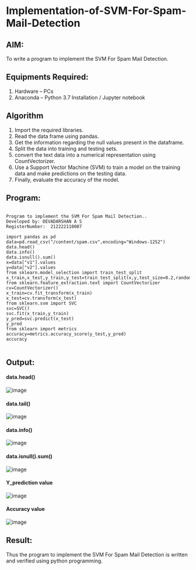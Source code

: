 # Implementation-of-SVM-For-Spam-Mail-Detection

## AIM:
To write a program to implement the SVM For Spam Mail Detection.

## Equipments Required:
1. Hardware – PCs
2. Anaconda – Python 3.7 Installation / Jupyter notebook

## Algorithm
1. Import the required libraries.
2. Read the data frame using pandas.
3. Get the information regarding the null values present in the dataframe.
4. Split the data into training and testing sets.
5. convert the text data into a numerical representation using CountVectorizer.
6. Use a Support Vector Machine (SVM) to train a model on the training data and make predictions on the testing data.
7. Finally, evaluate the accuracy of the model.
## Program:
```

Program to implement the SVM For Spam Mail Detection..
Developed by: DEVADARSHAN A S
RegisterNumber:  212222110007
```
```
import pandas as pd
data=pd.read_csv("/content/spam.csv",encoding="Windows-1252")
data.head()
data.info()
data.isnull().sum()
x=data["v1"].values
y=data["v2"].values
from sklearn.model_selection import train_test_split
x_train,x_test,y_train,y_test=train_test_split(x,y,test_size=0.2,random_state=0)
from sklearn.feature_extraction.text import CountVectorizer
cv=CountVectorizer()
x_train=cv.fit_transform(x_train)
x_test=cv.transform(x_test)
from sklearn.svm import SVC
svc=SVC()
svc.fit(x_train,y_train)
y_pred=svc.predict(x_test)
y_pred
from sklearn import metrics
accuracy=metrics.accuracy_score(y_test,y_pred)
accuracy


```

## Output:

#### data.head()
![image](https://github.com/DEVADARSHAN2/Implementation-of-SVM-For-Spam-Mail-Detection/assets/119432150/57fbae8e-6807-48d4-9034-edc419a80890)

#### data.tail()
![image](https://github.com/DEVADARSHAN2/Implementation-of-SVM-For-Spam-Mail-Detection/assets/119432150/9f9adafc-12c1-4e3a-997c-fb58ec8e6ff1)


#### data.info()
![image](https://github.com/DEVADARSHAN2/Implementation-of-SVM-For-Spam-Mail-Detection/assets/119432150/79a377f9-6035-4a89-beca-f592836d127f)

#### data.isnull().sum()
![image](https://github.com/DEVADARSHAN2/Implementation-of-SVM-For-Spam-Mail-Detection/assets/119432150/8ac87fdb-09cf-4cb3-b3ae-b7266c62f4fe)

#### Y_prediction value
![image](https://github.com/DEVADARSHAN2/Implementation-of-SVM-For-Spam-Mail-Detection/assets/119432150/ff357943-4fba-4e94-be68-db47463ef498)

#### Accuracy value
![image](https://github.com/DEVADARSHAN2/Implementation-of-SVM-For-Spam-Mail-Detection/assets/119432150/6a849465-4464-49d5-94da-a139327243fa)



## Result:
Thus the program to implement the SVM For Spam Mail Detection is written and verified using python programming.
